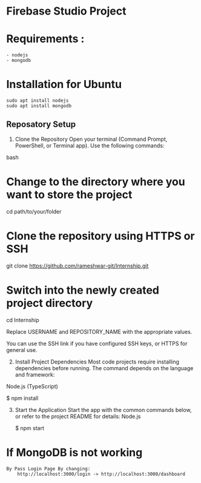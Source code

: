 # Firebase Studio Project

# Requirements :
    - nodejs
    - mongodb

# Installation for Ubuntu
    sudo apt install nodejs
    sudo apt install mongodb


## Reposatory Setup ##

1. Clone the Repository
Open your terminal (Command Prompt, PowerShell, or Terminal app). Use the following commands:

bash
# Change to the directory where you want to store the project
cd path/to/your/folder

# Clone the repository using HTTPS or SSH

git clone https://github.com/rameshwar-git/Internship.git

# Switch into the newly created project directory
cd Internship

Replace USERNAME and REPOSITORY_NAME with the appropriate values.

You can use the SSH link if you have configured SSH keys, or HTTPS for general use.

2. Install Project Dependencies
Most code projects require installing dependencies before running. The command depends on the language and framework:

Node.js (TypeScript)

   $ npm install


3. Start the Application
Start the app with the common commands below, or refer to the project README for details:
Node.js

    $ npm start

# If MongoDB is not working 
    By Pass Login Page By changing:
        http://localhost:3000/login -> http://localhost:3000/dashboard

